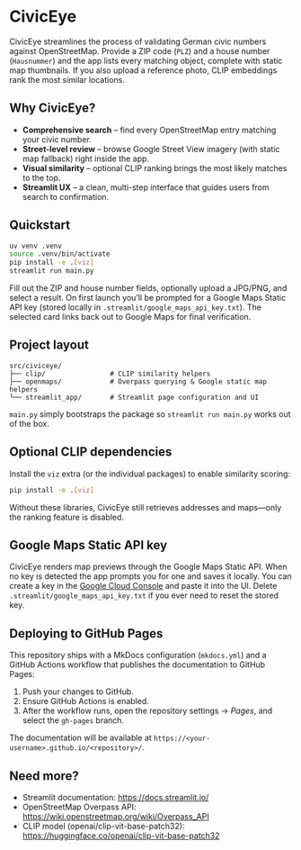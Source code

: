 # CivicEye

CivicEye streamlines the process of validating German civic numbers against OpenStreetMap. Provide a ZIP code (`PLZ`) and a house number (`Hausnummer`) and the app lists every matching object, complete with static map thumbnails. If you also upload a reference photo, CLIP embeddings rank the most similar locations.

## Why CivicEye?
- **Comprehensive search** – find every OpenStreetMap entry matching your civic number.
- **Street-level review** – browse Google Street View imagery (with static map fallback) right inside the app.
- **Visual similarity** – optional CLIP ranking brings the most likely matches to the top.
- **Streamlit UX** – a clean, multi-step interface that guides users from search to confirmation.

## Quickstart
```bash
uv venv .venv
source .venv/bin/activate
pip install -e .[viz]
streamlit run main.py
```

Fill out the ZIP and house number fields, optionally upload a JPG/PNG, and select a result. On first launch you’ll be prompted for a Google Maps Static API key (stored locally in `.streamlit/google_maps_api_key.txt`). The selected card links back out to Google Maps for final verification.

## Project layout
```
src/civiceye/
├── clip/                # CLIP similarity helpers
├── openmaps/            # Overpass querying & Google static map helpers
└── streamlit_app/       # Streamlit page configuration and UI
```

`main.py` simply bootstraps the package so `streamlit run main.py` works out of the box.

## Optional CLIP dependencies
Install the `viz` extra (or the individual packages) to enable similarity scoring:
```bash
pip install -e .[viz]
```

Without these libraries, CivicEye still retrieves addresses and maps—only the ranking feature is disabled.

## Google Maps Static API key
CivicEye renders map previews through the Google Maps Static API. When no key is detected the app prompts you for one and saves it locally. You can create a key in the [Google Cloud Console](https://developers.google.com/maps/documentation/static-maps/get-api-key) and paste it into the UI. Delete `.streamlit/google_maps_api_key.txt` if you ever need to reset the stored key.

## Deploying to GitHub Pages
This repository ships with a MkDocs configuration (`mkdocs.yml`) and a GitHub Actions workflow that publishes the documentation to GitHub Pages:

1. Push your changes to GitHub.
2. Ensure GitHub Actions is enabled.
3. After the workflow runs, open the repository settings → *Pages*, and select the `gh-pages` branch.

The documentation will be available at `https://<your-username>.github.io/<repository>/`.

## Need more?
- Streamlit documentation: https://docs.streamlit.io/
- OpenStreetMap Overpass API: https://wiki.openstreetmap.org/wiki/Overpass_API
- CLIP model (openai/clip-vit-base-patch32): https://huggingface.co/openai/clip-vit-base-patch32
